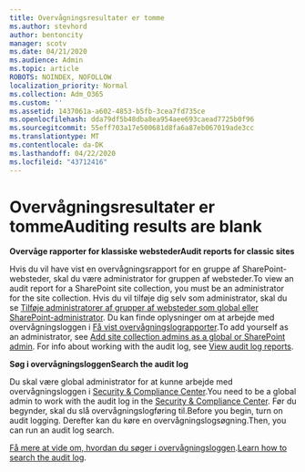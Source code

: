```yaml
---
title: Overvågningsresultater er tomme
ms.author: stevhord
author: bentoncity
manager: scotv
ms.date: 04/21/2020
ms.audience: Admin
ms.topic: article
ROBOTS: NOINDEX, NOFOLLOW
localization_priority: Normal
ms.collection: Adm_O365
ms.custom: ''
ms.assetid: 1437061a-a602-4853-b5fb-3cea7fd735ce
ms.openlocfilehash: dda79df5b48dba8ea954aee693caead7725b0f96
ms.sourcegitcommit: 55eff703a17e500681d8fa6a87eb067019ade3cc
ms.translationtype: MT
ms.contentlocale: da-DK
ms.lasthandoff: 04/22/2020
ms.locfileid: "43712416"
---
```

# <a name="auditing-results-are-blank"></a><span data-ttu-id="ad904-102">Overvågningsresultater er tomme</span><span class="sxs-lookup"><span data-stu-id="ad904-102">Auditing results are blank</span></span>

 <span data-ttu-id="ad904-103">**Overvåge rapporter for klassiske websteder**</span><span class="sxs-lookup"><span data-stu-id="ad904-103">**Audit reports for classic sites**</span></span>
  
<span data-ttu-id="ad904-104">Hvis du vil have vist en overvågningsrapport for en gruppe af SharePoint-websteder, skal du være administrator for gruppen af websteder.</span><span class="sxs-lookup"><span data-stu-id="ad904-104">To view an audit report for a SharePoint site collection, you must be an administrator for the site collection.</span></span> <span data-ttu-id="ad904-105">Hvis du vil tilføje dig selv som administrator, skal du se [Tilføje administratorer af grupper af websteder som global eller SharePoint-administrator](https://go.microsoft.com/fwlink/?linkid=869390). Du kan finde oplysninger om at arbejde med overvågningsloggen i [Få vist overvågningslograpporter](https://go.microsoft.com/fwlink/?linkid=395237).</span><span class="sxs-lookup"><span data-stu-id="ad904-105">To add yourself as an administrator, see [Add site collection admins as a global or SharePoint admin](https://go.microsoft.com/fwlink/?linkid=869390). For info about working with the audit log, see [View audit log reports](https://go.microsoft.com/fwlink/?linkid=395237).</span></span> 
  
 <span data-ttu-id="ad904-106">**Søg i overvågningsloggen**</span><span class="sxs-lookup"><span data-stu-id="ad904-106">**Search the audit log**</span></span>
  
<span data-ttu-id="ad904-107">Du skal være global administrator for at kunne arbejde med overvågningsloggen i [Security &amp; Compliance Center](https://protection.office.com).</span><span class="sxs-lookup"><span data-stu-id="ad904-107">You need to be a global admin to work with the audit log in the [Security &amp; Compliance Center](https://protection.office.com).</span></span> <span data-ttu-id="ad904-108">Før du begynder, skal du slå overvågningslogføring til.</span><span class="sxs-lookup"><span data-stu-id="ad904-108">Before you begin, turn on audit logging.</span></span> <span data-ttu-id="ad904-109">Derefter kan du køre en overvågningslogsøgning.</span><span class="sxs-lookup"><span data-stu-id="ad904-109">Then, you can run an audit log search.</span></span> 
  
<span data-ttu-id="ad904-110">[Få mere at vide om, hvordan du søger i overvågningsloggen](https://go.microsoft.com/fwlink/?linkid=708432).</span><span class="sxs-lookup"><span data-stu-id="ad904-110">[Learn how to search the audit log](https://go.microsoft.com/fwlink/?linkid=708432).</span></span>
  

